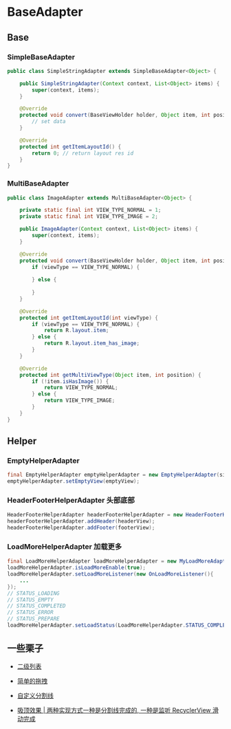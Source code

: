 # BaseAdapter

## Base

### SimpleBaseAdapter
```java
public class SimpleStringAdapter extends SimpleBaseAdapter<Object> {

    public SimpleStringAdapter(Context context, List<Object> items) {
        super(context, items);
    }

    @Override
    protected void convert(BaseViewHolder holder, Object item, int position) {
        // set data
    }

    @Override
    protected int getItemLayoutId() {
        return 0; // return layout res id
    }
}
```

### MultiBaseAdapter
```java
public class ImageAdapter extends MultiBaseAdapter<Object> {

    private static final int VIEW_TYPE_NORMAL = 1;
    private static final int VIEW_TYPE_IMAGE = 2;

    public ImageAdapter(Context context, List<Object> items) {
        super(context, items);
    }

    @Override
    protected void convert(BaseViewHolder holder, Object item, int position, int viewType) {
        if (viewType == VIEW_TYPE_NORMAL) {
            
        } else {
            
        }
    }

    @Override
    protected int getItemLayoutId(int viewType) {
        if (viewType == VIEW_TYPE_NORMAL) {
            return R.layout.item;
        } else {
            return R.layout.item_has_image;
        }
    }

    @Override
    protected int getMultiViewType(Object item, int position) {
        if (!item.isHasImage()) {
            return VIEW_TYPE_NORMAL;
        } else {
            return VIEW_TYPE_IMAGE;
        }
    }
}
```

## Helper

### EmptyHelperAdapter
```java
final EmptyHelperAdapter emptyHelperAdapter = new EmptyHelperAdapter(simpleBaseAdapter);
emptyHelperAdapter.setEmptyView(emptyView);
```

### HeaderFooterHelperAdapter 头部底部
```java
HeaderFooterHelperAdapter headerFooterHelperAdapter = new HeaderFooterHelperAdapter(simpleBaseAdapter);
headerFooterHelperAdapter.addHeader(headerView);
headerFooterHelperAdapter.addFooter(footerView);
```

### LoadMoreHelperAdapter 加载更多
```java
final LoadMoreHelperAdapter loadMoreHelperAdapter = new MyLoadMoreAdapter(simpleBaseAdapter);
loadMoreHelperAdapter.isLoadMoreEnable(true);
loadMoreHelperAdapter.setLoadMoreListener(new OnLoadMoreListener(){
    ...
});
// STATUS_LOADING
// STATUS_EMPTY
// STATUS_COMPLETED
// STATUS_ERROR
// STATUS_PREPARE
loadMoreHelperAdapter.setLoadStatus(LoadMoreHelperAdapter.STATUS_COMPLETED)
```

## 一些栗子

* [二级列表](https://github.com/Temoa/BaseAdapter/tree/master/app/src/main/java/me/temoa/baseadapter/expand)

* [简单的拖拽](https://github.com/Temoa/BaseAdapter/tree/master/app/src/main/java/me/temoa/baseadapter/item_touch_helper)

* [自定义分割线](https://github.com/Temoa/BaseAdapter/tree/master/app/src/main/java/me/temoa/baseadapter/item_decoration)

* [吸顶效果 | 两种实现方式一种是分割线完成的, 一种是监听 RecyclerView 滑动完成](https://github.com/Temoa/BaseAdapter/tree/master/app/src/main/java/me/temoa/baseadapter/item_decoration)